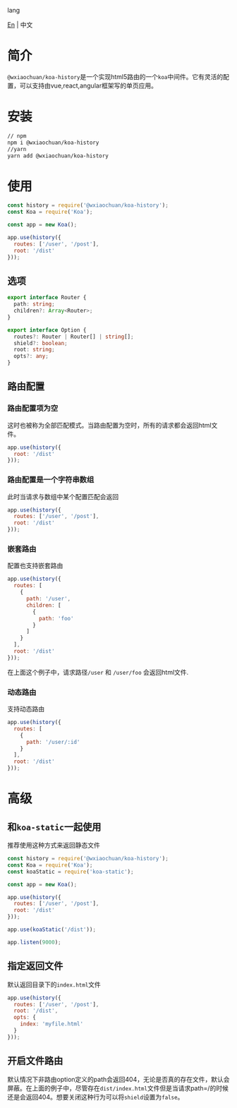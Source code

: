 lang

[En](./README.md) | 中文

# 简介

`@wxiaochuan/koa-history`是一个实现html5路由的一个`koa`中间件。它有灵活的配置，可以支持由vue,react,angular框架写的单页应用。

# 安装
```bash
// npm
npm i @wxiaochuan/koa-history
//yarn
yarn add @wxiaochuan/koa-history

```

# 使用

```js
const history = require('@wxiaochuan/koa-history');
const Koa = require('Koa');

const app = new Koa();

app.use(history({
  routes: ['/user', '/post'],
  root: '/dist'
}));

```

## 选项
```typescript
export interface Router {
  path: string;
  children?: Array<Router>;
}

export interface Option {
  routes?: Router | Router[] | string[];
  shield?: boolean;
  root: string;
  opts?: any;
}

```

## 路由配置

### 路由配置项为空
这时也被称为全部匹配模式。当路由配置为空时，所有的请求都会返回html文件。
```js
app.use(history({
  root: '/dist'
}));
```

### 路由配置是一个字符串数组
此时当请求与数组中某个配置匹配会返回
```js
app.use(history({
  routes: ['/user', '/post'],
  root: '/dist'
}));
```

### 嵌套路由
配置也支持嵌套路由
```js
app.use(history({
  routes: [
    {
      path: '/user',
      children: [
        {
          path: 'foo'
        }
      ]
    }
  ],
  root: '/dist'
}));
```
在上面这个例子中，请求路径`/user` 和 `/user/foo` 会返回html文件.

### 动态路由
支持动态路由
```js
app.use(history({
  routes: [
    {
      path: '/user/:id'
    }
  ],
  root: '/dist'
}));
```

# 高级

## 和`koa-static`一起使用
推荐使用这种方式来返回静态文件
```js
const history = require('@wxiaochuan/koa-history');
const Koa = require('Koa');
const koaStatic = require('koa-static');

const app = new Koa();

app.use(history({
  routes: ['/user', '/post'],
  root: '/dist'
}));

app.use(koaStatic('/dist'));

app.listen(9000);
```

## 指定返回文件
默认返回目录下的`index.html`文件
```js
app.use(history({
  routes: ['/user', '/post'],
  root: '/dist',
  opts: {
    index: 'myfile.html'
  }
}));
```

## 开启文件路由

默认情况下非路由option定义的path会返回404，无论是否真的存在文件，默认会屏蔽。在上面的例子中，尽管存在`dist/index.html`文件但是当请求path=/的时候还是会返回404。想要关闭这种行为可以将`shield`设置为`false`。
